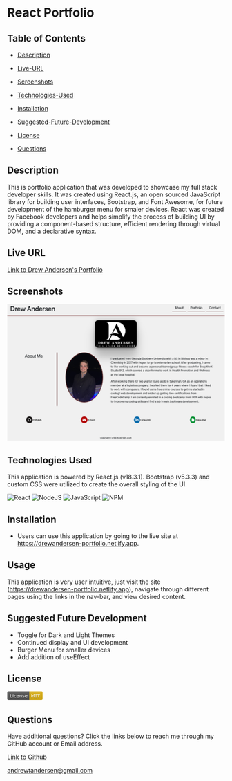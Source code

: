 # React Portfolio

## Table of Contents

- [Description](#description)

- [Live-URL](#live-url)

- [Screenshots](#screenshots)

- [Technologies-Used](#technologies-used)

- [Installation](#installation)

- [Suggested-Future-Development](#suggested-future-development)

- [License](#license)

- [Questions](#questions)

## Description

This is portfolio application that was developed to showcase my full stack developer skills. It was created using React.js, an open sourced JavaScript library for building user interfaces, Bootstrap, and Font Awesome, for future development of the hamburger menu for smaler devices. React was created by Facebook developers and helps simplify the process of building UI by providing a component-based structure, efficient rendering through virtual DOM, and a declarative syntax. 

## Live URL

[Link to Drew Andersen's Portfolio](https://drewandersen-portfolio.netlify.app)

## Screenshots

![Image of the Homepage of the application](public/images/ScreenShot.png)

## Technologies Used

This application is powered by React.js (v18.3.1). Bootstrap (v5.3.3) and custom CSS were utilized to create the overall styling of the UI.

![React](https://img.shields.io/badge/react-%2320232a.svg?style=for-the-badge&logo=react&logoColor=%2361DAFB)
![NodeJS](https://img.shields.io/badge/node.js-6DA55F?style=for-the-badge&logo=node.js&logoColor=white)
![JavaScript](https://img.shields.io/badge/javascript-%23323330.svg?style=for-the-badge&logo=javascript&logoColor=%23F7DF1E)
![NPM](https://img.shields.io/badge/NPM-%23CB3837.svg?style=for-the-badge&logo=npm&logoColor=white)

## Installation

- Users can use this application by going to the live site at https://drewandersen-portfolio.netlify.app.

## Usage

This application is very user intuitive, just visit the site (https://drewandersen-portfolio.netlify.app), navigate through different pages using the links in the nav-bar, and view desired content.

## Suggested Future Development

- Toggle for Dark and Light Themes
- Continued display and UI development
- Burger Menu for smaller devices
- Add addition of useEffect

## License

![MIT License badge](<./public/images/MIT-badge.png>)

## Questions

Have additional questions? Click the links below to reach me through my GitHub account or Email address.

[Link to Github](https://github.com/drew-andersen)

<a href="mailto:andrewtandersen@gmail.com">andrewtandersen@gmail.com</a>
